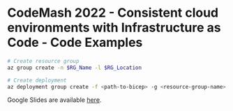 # CodeMash 2022 - Consistent cloud environments with Infrastructure as Code - Code Examples

```sh
# Create resource group
az group create -n $RG_Name -l $RG_Location

# Create deployment
az deployment group create -f <path-to-bicep> -g <resource-group-name> --parameters ./parameters.json
```

Google Slides are available [here](https://docs.google.com/presentation/d/1QVMG_8eftTfOWO2hQtTs7wyS2bw-OVU2AQLeBsa_KGM/edit?usp=sharing).
